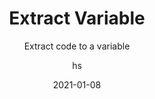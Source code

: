 ---
date: 2021-01-08
title: Extract Variable
technologies: [java]
topics: [refactoring]
author: hs
subtitle: Extract code to a variable
thumbnail: ./thumbnail.png
cardThumbnail: ./card.png
shortVideo:
  poster: ./tip.png
  url: https://youtu.be/rnJRe-lIaTI
seealso:
- title: IntelliJ IDEA Help - Extract Variable
  href: https://www.jetbrains.com/help/idea/extract-variable.html
leadin: |
  Highlight the code you want to extract to a variable and press **⌥⌘V** (macOS), or **Ctrl+Alt+V** (Windows/Linux), to extract it.
 
  Extracting parameters can be useful in improving the readability of your code.
---